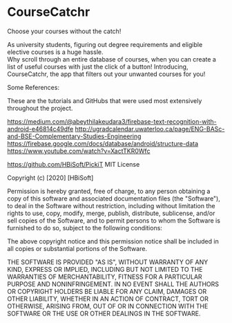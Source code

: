# CourseCatchr
Choose your courses without the catch!

As university students, figuring out degree requirements and eligible elective courses is a huge hassle.  
Why scroll through an entire database of courses, when you can create a list of useful courses with just the click of a button! 
Introducing, CourseCatchr, the app that filters out your unwanted courses for you!


Some References:

These are the tutorials and GitHubs that were used most extensively throughout the project.

https://medium.com/@abeythilakeudara3/firebase-text-recognition-with-android-e46814c49dfe
http://ugradcalendar.uwaterloo.ca/page/ENG-BASc-and-BSE-Complementary-Studies-Engineering
https://firebase.google.com/docs/database/android/structure-data
https://www.youtube.com/watch?v=XactTKR0Wfc

https://github.com/HBiSoft/PickiT 
MIT License

Copyright (c) [2020] [HBiSoft]

Permission is hereby granted, free of charge, to any person obtaining a copy
of this software and associated documentation files (the "Software"), to deal
in the Software without restriction, including without limitation the rights
to use, copy, modify, merge, publish, distribute, sublicense, and/or sell
copies of the Software, and to permit persons to whom the Software is
furnished to do so, subject to the following conditions:

The above copyright notice and this permission notice shall be included in all
copies or substantial portions of the Software.

THE SOFTWARE IS PROVIDED "AS IS", WITHOUT WARRANTY OF ANY KIND, EXPRESS OR
IMPLIED, INCLUDING BUT NOT LIMITED TO THE WARRANTIES OF MERCHANTABILITY,
FITNESS FOR A PARTICULAR PURPOSE AND NONINFRINGEMENT. IN NO EVENT SHALL THE
AUTHORS OR COPYRIGHT HOLDERS BE LIABLE FOR ANY CLAIM, DAMAGES OR OTHER
LIABILITY, WHETHER IN AN ACTION OF CONTRACT, TORT OR OTHERWISE, ARISING FROM,
OUT OF OR IN CONNECTION WITH THE SOFTWARE OR THE USE OR OTHER DEALINGS IN THE
SOFTWARE.
